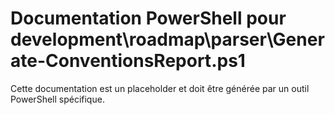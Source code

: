 # Documentation PowerShell pour development\roadmap\parser\Generate-ConventionsReport.ps1

Cette documentation est un placeholder et doit être générée par un outil PowerShell spécifique.
